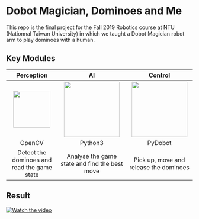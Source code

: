# Dobot Magician, Dominoes and Me

This repo is the final project for the Fall 2019 Robotics course at NTU (Nationnal Taiwan University) in which we taught a Dobot Magician robot arm to play dominoes with a human.

## Key Modules

| Perception    |   AI  | Control   |
| :---: | :---: | :---: |
| <img src="https://opencv.org/wp-content/uploads/2019/02/opencv-logo-1.png" width="100"> | <img src="https://image.freepik.com/free-vector/brain-logo-template_15146-28.jpg" width="150"> | <img src="https://yt3.ggpht.com/a-/AN66SAxJ4HOFNSU5S1MwTgzhQCdwPNGEixYalis6ZA=s900-mo-c-c0xffffffff-rj-k-no" width="150">     |
| OpenCV  | Python3 | PyDobot | 
| Detect the dominoes and read the game state | Analyse the game state and find the best move | Pick up, move and release the dominoes |

## Result

[![Watch the video](https://img.youtube.com/vi/2zgxg1RJdLI/hqdefault.jpg)](https://youtu.be/2zgxg1RJdLI)
